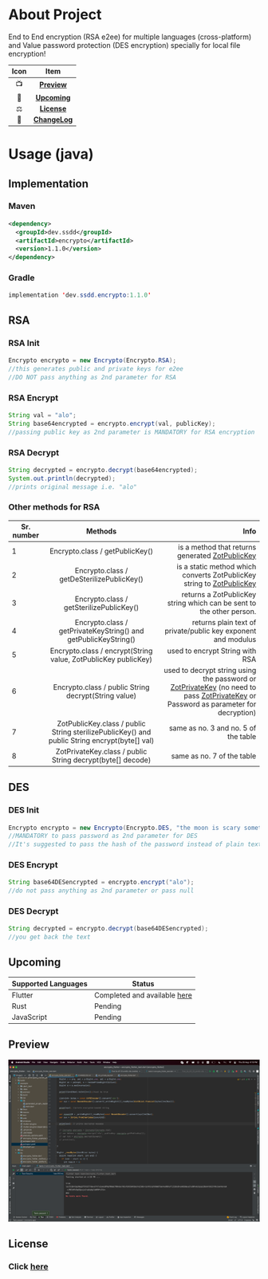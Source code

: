 # About Project
End to End encryption (RSA e2ee) for multiple languages (cross-platform) and Value password protection (DES encryption) specially for local file encryption! 


| Icon |             Item              |
|:----:|:-----------------------------:|
|  📺  |    [**Preview**](#Preview)    |
|  🥳  |   [**Upcoming**](#Upcoming)   |
|  ⚖️  |    [**License**](#License)    |
|  📝  | [**ChangeLog**](CHANGELOG.md) |

# Usage (java)

## Implementation
### Maven
```xml
<dependency>
  <groupId>dev.ssdd</groupId>
  <artifactId>encrypto</artifactId>
  <version>1.1.0</version>
</dependency>
```

### Gradle
```java
implementation 'dev.ssdd.encrypto:1.1.0'
```

## RSA


### RSA Init

```java
Encrypto encrypto = new Encrypto(Encrypto.RSA);
//this generates public and private keys for e2ee
//DO NOT pass anything as 2nd parameter for RSA
```
### RSA Encrypt
```java
String val = "alo";
String base64encrypted = encrypto.encrypt(val, publicKey);
//passing public key as 2nd parameter is MANDATORY for RSA encryption
```

### RSA Decrypt

```java
String decrypted = encrypto.decrypt(base64encrypted);
System.out.println(decrypted);
//prints original message i.e. "alo"
```

### Other methods for RSA

| Sr. number |                                            Methods                                            |                                                                                                                                                                                                                                                                                                                                                       Info |
|------------|:---------------------------------------------------------------------------------------------:|-----------------------------------------------------------------------------------------------------------------------------------------------------------------------------------------------------------------------------------------------------------------------------------------------------------------------------------------------------------:|
| 1          |                                Encrypto.class / getPublicKey()                                |                                                                                                                                                                                                 is a method that returns generated [ZotPublicKey](!https://github.com/ssddcodes/stunning-encryptio/blob/encrypto/src/main/java/dev/ssdd/ZotPublicKey.java) |
| 2          |                          Encrypto.class / getDeSterilizePublicKey()                           |                                                                                                                                                                           is a static method which converts ZotPublicKey string to [ZotPublicKey](!https://github.com/ssddcodes/stunning-encryptio/blob/encrypto/src/main/java/dev/ssdd/ZotPublicKey.java) |
| 3          |                           Encrypto.class / getSterilizePublicKey()                            |                                                                                                                                                                                                                                                                                       returns a ZotPublicKey string which can be sent to the other person. |
| 4          |                Encrypto.class / getPrivateKeyString() and getPublicKeyString()                |                                                                                                                                                                                                                                                                                              returns plain text of private/public key exponent and modulus |
| 5          |                Encrypto.class / encrypt(String value, ZotPublicKey publicKey)                 |                                                                                                                                                                                                                                                                                                                            used to encrypt String with RSA |
| 6          |                     Encrypto.class / public String decrypt(String value)                      | used to decrypt string using the password or [ZotPrivateKey](!https://github.com/ssddcodes/stunning-encryptio/blob/encrypto/src/main/java/dev/ssdd/ZotPrivateKey.java) (no need to pass [ZotPrivateKey](!https://github.com/ssddcodes/stunning-encryptio/blob/encrypto/src/main/java/dev/ssdd/ZotPrivateKey.java) or Password as parameter for decryption) |
| 7          | ZotPublicKey.class / public String sterilizePublicKey() and public String encrypt(byte[] val) |                                                                                                                                                                                                                                                                                                                       same as no. 3 and no. 5 of the table |
| 8          |                  ZotPrivateKey.class / public String decrypt(byte[] decode)                   |                                                                                                                                                                                                                                                                                                                                 same as no. 7 of the table |

## DES

### DES Init 
```java
Encrypto encrypto = new Encrypto(Encrypto.DES, "the moon is scary sometimes"); 
//MANDATORY to pass password as 2nd parameter for DES
//It's suggested to pass the hash of the password instead of plain text
```

### DES Encrypt

```java
String base64DESencrypted = encrypto.encrypt("alo");
//do not pass anything as 2nd parameter or pass null
```

### DES Decrypt

```java
String decrypted = encrypto.decrypt(base64DESencrypted);
//you get back the text 
```

## Upcoming

| Supported Languages | Status                                                                                                    |
|---------------------|-----------------------------------------------------------------------------------------------------------|
| Flutter             | Completed and available [here](https://github.com/ssddcodes/stunning-encrypto/edit/encrypto/tree/flutter) |
| Rust                | Pending                                                                                                   |
| JavaScript          | Pending                                                                                                   |

## Preview

![](img.png "Test Screenshot")

## License

### Click [here](https://github.com/ssddcodes/stunning-encryptio/blob/encrypto/LICENSE.md)

